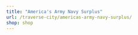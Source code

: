 ```yaml
---
title: "America's Army Navy Surplus"
url: /traverse-city/americas-army-navy-surplus/
shop: shop
---
```

